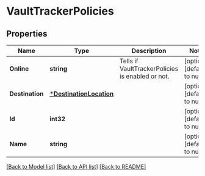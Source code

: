 # VaultTrackerPolicies

## Properties
Name | Type | Description | Notes
------------ | ------------- | ------------- | -------------
**Online** | **string** | Tells if VaultTrackerPolicies is enabled or not. | [optional] [default to null]
**Destination** | [***DestinationLocation**](destinationLocation.md) |  | [optional] [default to null]
**Id** | **int32** |  | [optional] [default to null]
**Name** | **string** |  | [optional] [default to null]

[[Back to Model list]](../README.md#documentation-for-models) [[Back to API list]](../README.md#documentation-for-api-endpoints) [[Back to README]](../README.md)

